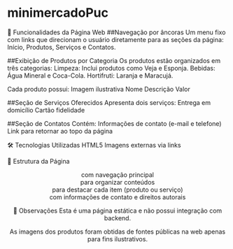 # minimercadoPuc
🔎 Funcionalidades da Página Web
##Navegação por âncoras
Um menu fixo com links que direcionam o usuário diretamente para as seções da página: Início, Produtos, Serviços e Contatos.

##Exibição de Produtos por Categoria
Os produtos estão organizados em três categorias:
Limpeza: Inclui produtos como Veja e Esponja.
Bebidas: Água Mineral e Coca-Cola.
Hortifruti: Laranja e Maracujá.

Cada produto possui:
Imagem ilustrativa
Nome
Descrição
Valor

##Seção de Serviços Oferecidos
Apresenta dois serviços:
Entrega em domicílio
Cartão fidelidade

##Seção de Contatos
Contém:
Informações de contato (e-mail e telefone)
Link para retornar ao topo da página

🛠 Tecnologias Utilizadas
HTML5
Imagens externas via links

📄 Estrutura da Página
<header> com navegação principal
<section> para organizar conteúdos
<article> para destacar cada item (produto ou serviço)
<footer> com informações de contato e direitos autorais

📌 Observações
Esta é uma página estática e não possui integração com backend.

As imagens dos produtos foram obtidas de fontes públicas na web apenas para fins ilustrativos.
